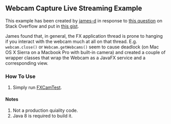 ## Webcam Capture Live Streaming Example

This example has been created by [james-d](https://github.com/james-d) in response to [this question](http://stackoverflow.com/questions/42816859/run-javafx-and-swing-application-at-the-same-time) on Stack Overflow and put in [this gist](https://gist.github.com/james-d/f826c9f38d53628114124a56fb7c4557).

James found that, in general, the FX application thread is prone to hanging if you interact with the webcam much at all on that thread. E.g. ```webcam.close()``` or ```Webcam.getWebcams()``` seem to cause deadlock (on Mac OS X Sierra on a Macbook Pro with built-in camera) and created a couple of wrapper classes that wrap the Webcam as a JavaFX service and a corresponding view.

### How To Use

1. Simply run [FXCamTest](https://github.com/sarxos/webcam-capture/blob/master/webcam-capture-examples/webcam-capture-javafx-service/src/main/java/FXCamTest.java).

#### Notes

1. Not a production quiality code.
2. Java 8 is required to build it.

